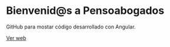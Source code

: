 # Bienvenid@s a Pensoabogados

GitHub para mostar código desarrollado con Angular. 

[Ver web](https://mildredpenso.000webhostapp.com/)
